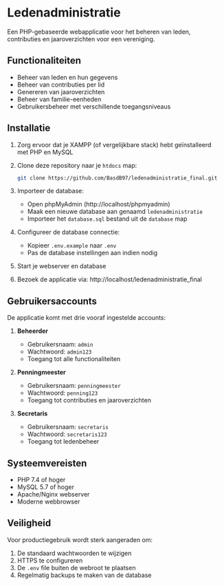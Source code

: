 # Ledenadministratie

Een PHP-gebaseerde webapplicatie voor het beheren van leden, contributies en jaaroverzichten voor een vereniging.

## Functionaliteiten

-   Beheer van leden en hun gegevens
-   Beheer van contributies per lid
-   Genereren van jaaroverzichten
-   Beheer van familie-eenheden
-   Gebruikersbeheer met verschillende toegangsniveaus

## Installatie

1. Zorg ervoor dat je XAMPP (of vergelijkbare stack) hebt geïnstalleerd met PHP en MySQL
2. Clone deze repository naar je `htdocs` map:
    ```bash
    git clone https://github.com/BasdB97/ledenadministratie_final.git
    ```
3. Importeer de database:

    - Open phpMyAdmin (http://localhost/phpmyadmin)
    - Maak een nieuwe database aan genaamd `ledenadministratie`
    - Importeer het `database.sql` bestand uit de `database` map

4. Configureer de database connectie:

    - Kopieer `.env.example` naar `.env`
    - Pas de database instellingen aan indien nodig

5. Start je webserver en database
6. Bezoek de applicatie via: http://localhost/ledenadministratie_final

## Gebruikersaccounts

De applicatie komt met drie vooraf ingestelde accounts:

1. **Beheerder**

    - Gebruikersnaam: `admin`
    - Wachtwoord: `admin123`
    - Toegang tot alle functionaliteiten

2. **Penningmeester**

    - Gebruikersnaam: `penningmeester`
    - Wachtwoord: `penning123`
    - Toegang tot contributies en jaaroverzichten

3. **Secretaris**
    - Gebruikersnaam: `secretaris`
    - Wachtwoord: `secretaris123`
    - Toegang tot ledenbeheer

## Systeemvereisten

-   PHP 7.4 of hoger
-   MySQL 5.7 of hoger
-   Apache/Nginx webserver
-   Moderne webbrowser

## Veiligheid

Voor productiegebruik wordt sterk aangeraden om:

1. De standaard wachtwoorden te wijzigen
2. HTTPS te configureren
3. De `.env` file buiten de webroot te plaatsen
4. Regelmatig backups te maken van de database
